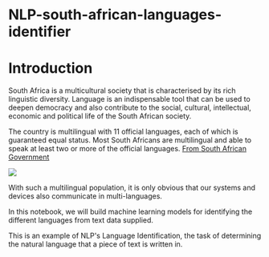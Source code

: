 # NLP-south-african-languages-identifier
# Introduction

South Africa is a multicultural society that is characterised by its rich linguistic diversity. Language is an indispensable tool that can be used to deepen democracy and also contribute to the social, cultural, intellectual, economic and political life of the South African society.

The country is multilingual with 11 official languages, each of which is guaranteed equal status. Most South Africans are multilingual and able to speak at least two or more of the official languages. <span><a href='https://www.gov.za/about-sa/south-africas-people'>From South African Government</a><span>

<img src='https://www.googleapis.com/download/storage/v1/b/kaggle-user-content/o/inbox%2F2205222%2F7f34544c1b1f61d1a5949bddacfd84a9%2FSouth_Africa_languages_2011.jpg?generation=1604393669339034&alt=media'></img>
    
With such a multilingual population, it is only obvious that our systems and devices also communicate in multi-languages.

In this notebook, we will build machine learning models for identifying the different languages from text data supplied.

This is an example of NLP's Language Identification, the task of determining the natural language that a piece of text is written in.
